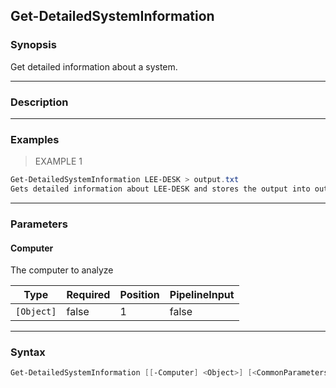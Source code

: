 Get-DetailedSystemInformation
-----------------------------

### Synopsis
Get detailed information about a system.

---

### Description

---

### Examples
> EXAMPLE 1

```PowerShell
Get-DetailedSystemInformation LEE-DESK > output.txt
Gets detailed information about LEE-DESK and stores the output into output.txt
```

---

### Parameters
#### **Computer**
The computer to analyze

|Type      |Required|Position|PipelineInput|
|----------|--------|--------|-------------|
|`[Object]`|false   |1       |false        |

---

### Syntax
```PowerShell
Get-DetailedSystemInformation [[-Computer] <Object>] [<CommonParameters>]
```

